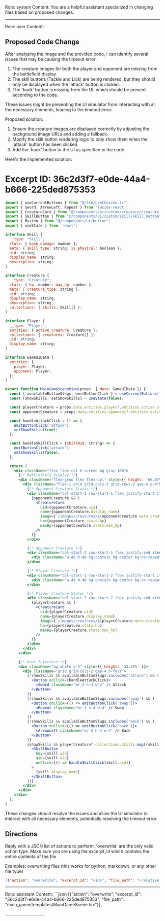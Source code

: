 Role: system
Content: You are a helpful assistant specialized in changing files based on proposed changes.
__________________
Role: user
Content: 
## Proposed Code Change
After analyzing the image and the provided code, I can identify several issues that may be causing the timeout error:

1. The creature images for both the player and opponent are missing from the battlefield display.
2. The skill buttons (Tackle and Lick) are being rendered, but they should only be displayed when the 'attack' button is clicked.
3. The 'back' button is missing from the UI, which should be present according to the code.

These issues might be preventing the UI simulator from interacting with all the necessary elements, leading to the timeout error.

Proposed solution:

1. Ensure the creature images are displayed correctly by adjusting the background image URLs and adding a fallback.
2. Modify the skill button rendering logic to only show them when the 'attack' button has been clicked.
3. Add the 'back' button to the UI as specified in the code.

Here's the implemented solution:

# Excerpt ID: 36c2d3f7-e0de-44a4-b666-225ded875353
```jsx main_game/templates/MainGameScene.tsx
import { useCurrentButtons } from "@/lib/useChoices.ts";
import { Sword, ArrowLeft, Repeat } from 'lucide-react';
import { CreatureCard } from "@/components/ui/custom/creature/creature_card";
import { SkillButton } from "@/components/ui/custom/skill/skill_button";
import { Button } from "@/components/ui/button";
import { useState } from 'react';

interface Skill {
  __type: "Skill";
  stats: { base_damage: number };
  meta: { skill_type: string; is_physical: boolean };
  uid: string;
  display_name: string;
  description: string;
}

interface Creature {
  __type: "Creature";
  stats: { hp: number; max_hp: number };
  meta: { creature_type: string };
  uid: string;
  display_name: string;
  description: string;
  collections: { skills: Skill[] };
}

interface Player {
  __type: "Player";
  entities: { active_creature: Creature };
  collections: { creatures: Creature[] };
  uid: string;
  display_name: string;
}

interface GameUIData {
  entities: {
    player: Player;
    opponent: Player;
  };
}

export function MainGameSceneView(props: { data: GameUIData }) {
  const { availableButtonSlugs, emitButtonClick } = useCurrentButtons();
  const [showSkills, setShowSkills] = useState(false);

  const playerCreature = props.data.entities.player?.entities.active_creature;
  const opponentCreature = props.data.entities.opponent?.entities.active_creature;

  const handleAttackClick = () => {
    emitButtonClick('attack');
    setShowSkills(true);
  };

  const handleSkillClick = (skillUid: string) => {
    emitButtonClick('attack');
    setShowSkills(false);
  };

  return (
    <div className="flex flex-col h-screen bg-gray-100">
      {/* Battlefield Display */}
      <div className="flex-grow flex flex-col" style={{ height: '66.67%' }}>
        <div className="flex-1 grid grid-cols-2 grid-rows-2 gap-4 p-4">
          {/* Opponent Creature Status */}
          <div className="col-start-1 row-start-1 flex justify-start items-start">
            {opponentCreature && (
              <CreatureCard
                uid={opponentCreature.uid}
                name={opponentCreature.display_name}
                image={`/images/creatures/${opponentCreature.meta.creature_type}.png`}
                hp={opponentCreature.stats.hp}
                maxHp={opponentCreature.stats.max_hp}
              />
            )}
          </div>

          {/* Opponent Creature */}
          <div className="col-start-2 row-start-1 flex justify-end items-start">
            <div className="w-48 h-48 bg-contain bg-center bg-no-repeat" style={{backgroundImage: `url(/images/creatures/${opponentCreature?.meta.creature_type}_front.png), url(/images/creatures/default_front.png)`}}></div>
          </div>

          {/* Player Creature */}
          <div className="col-start-1 row-start-2 flex justify-start items-end">
            <div className="w-48 h-48 bg-contain bg-center bg-no-repeat" style={{backgroundImage: `url(/images/creatures/${playerCreature?.meta.creature_type}_back.png), url(/images/creatures/default_back.png)`}}></div>
          </div>

          {/* Player Creature Status */}
          <div className="col-start-2 row-start-2 flex justify-end items-end">
            {playerCreature && (
              <CreatureCard
                uid={playerCreature.uid}
                name={playerCreature.display_name}
                image={`/images/creatures/${playerCreature.meta.creature_type}.png`}
                hp={playerCreature.stats.hp}
                maxHp={playerCreature.stats.max_hp}
              />
            )}
          </div>
        </div>
      </div>

      {/* User Interface */}
      <div className="bg-white p-4" style={{ height: '33.33%' }}>
        <div className="grid grid-cols-2 gap-4 h-full">
          {!showSkills && availableButtonSlugs.includes('attack') && (
            <Button onClick={handleAttackClick}>
              <Sword className="mr-2 h-4 w-4" /> Attack
            </Button>
          )}
          {!showSkills && availableButtonSlugs.includes('swap') && (
            <Button onClick={() => emitButtonClick('swap')}>
              <Repeat className="mr-2 h-4 w-4" /> Swap
            </Button>
          )}
          {!showSkills && availableButtonSlugs.includes('back') && (
            <Button onClick={() => emitButtonClick('back')}>
              <ArrowLeft className="mr-2 h-4 w-4" /> Back
            </Button>
          )}
          {showSkills && playerCreature?.collections.skills.map((skill) => (
            <SkillButton
              key={skill.uid}
              uid={skill.uid}
              onClick={() => handleSkillClick(skill.uid)}
            >
              {skill.display_name}
            </SkillButton>
          ))}
        </div>
      </div>
    </div>
  );
}
```

These changes should resolve the issues and allow the UI simulator to interact with all necessary elements, potentially resolving the timeout error.

## Directions
Reply with a JSON list of actions to perform. 'overwrite' are the only valid action type. 
Make sure you are using the excerpt_id which contains the entire contents of the file

Examples:
overwriting files (this works for python, markdown, or any other file type)
```json output_example1
[{"action": "overwrite", "excerpt_id": "<id>", "file_path": "<relative file path>"}]
```

__________________
Role: assistant
Content: ```json
[{"action": "overwrite", "excerpt_id": "36c2d3f7-e0de-44a4-b666-225ded875353", "file_path": "main_game/templates/MainGameScene.tsx"}]
```
__________________
